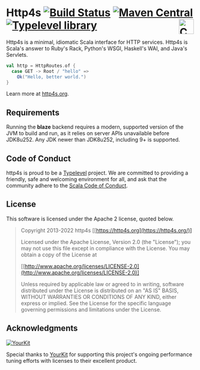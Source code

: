 # Http4s [![Build Status](https://github.com/http4s/http4s/workflows/Continuous%20Integration/badge.svg?branch=series/0.23)](https://github.com/http4s/http4s/actions?query=branch%3Aseries%2F0.23+workflow%3A%22Continuous+Integration%22) [![Maven Central](https://img.shields.io/maven-central/v/org.http4s/http4s-core_2.13?versionPrefix=0.23)](https://img.shields.io/maven-central/v/org.http4s/http4s-core_2.13?versionPrefix=0.23) [![Typelevel library](https://img.shields.io/badge/typelevel-library-green.svg)](https://typelevel.org/projects/#http4s) <a href="https://typelevel.org/cats/"><img src="https://typelevel.org/cats/img/cats-badge.svg" height="40px" align="right" alt="Cats friendly" /></a>

Http4s is a minimal, idiomatic Scala interface for HTTP services.  Http4s is
Scala's answer to Ruby's Rack, Python's WSGI, Haskell's WAI, and Java's
Servlets.

```scala
val http = HttpRoutes.of {
  case GET -> Root / "hello" =>
    Ok("Hello, better world.")
}
```

Learn more at [http4s.org](https://http4s.org/).

## Requirements

Running the **blaze** backend requires a modern, supported version of the JVM to build and run, as it relies on server
APIs unavailable before JDK8u252. Any JDK newer than JDK8u252, including 9+ is supported.

## Code of Conduct

http4s is proud to be a [Typelevel](https://typelevel.org/)
project.  We are committed to providing a friendly, safe and welcoming
environment for all, and ask that the community adhere to the [Scala
Code of Conduct](https://http4s.org/code-of-conduct/).

## License

This software is licensed under the Apache 2 license, quoted below.

> Copyright 2013-2022 http4s [[https://http4s.org](https://http4s.org/)]
>
> Licensed under the Apache License, Version 2.0 (the "License"); you may not use this file except in compliance with the License. You may obtain a copy of the License at
>
> [[http://www.apache.org/licenses/LICENSE-2.0](http://www.apache.org/licenses/LICENSE-2.0)]
>
> Unless required by applicable law or agreed to in writing, software distributed under the License is distributed on an "AS IS" BASIS, WITHOUT WARRANTIES OR CONDITIONS OF ANY KIND, either express or implied. See the License for the specific language governing permissions and limitations under the License.

## Acknowledgments

[![YourKit](https://www.yourkit.com/images/yklogo.png)](https://www.yourkit.com/)

Special thanks to [YourKit](https://www.yourkit.com/) for supporting this project's ongoing performance tuning efforts with licenses to their excellent product.

